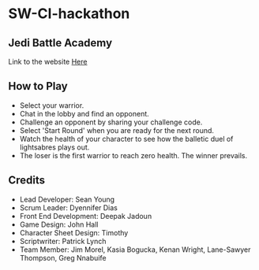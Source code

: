 # SW-CI-hackathon
## Jedi Battle Academy
Link to the website [Here](https://jedi-battle-academy.onrender.com/)

## How to Play
- Select your warrior.
- Chat in the lobby and find an opponent.
- Challenge an opponent by sharing your challenge code.
- Select 'Start Round' when you are ready for the next round.
- Watch the health of your character to see how the balletic duel of lightsabres plays out.
- The loser is the first warrior to reach zero health. The winner prevails.

## Credits
- Lead Developer: Sean Young
- Scrum Leader: Dyennifer Dias
- Front End Development: Deepak Jadoun
- Game Design: John Hall
- Character Sheet Design: Timothy
- Scriptwriter: Patrick Lynch
- Team Member: Jim Morel, Kasia Bogucka, Kenan Wright, Lane-Sawyer Thompson, Greg Nnabuife
